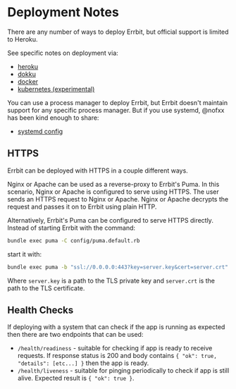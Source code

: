 # Deployment Notes
There are any number of ways to deploy Errbit, but official support is limited
to Heroku.

See specific notes on deployment via:
- [heroku](deployment/heroku.md)
- [dokku](deployment/dokku.md)
- [docker](deployment/docker.md)
- [kubernetes (experimental)](deployment/kubernetes.md)

You can use a process manager to deploy Errbit, but Errbit doesn't maintain
support for any specific process manager. But if you use systemd, @nofxx has
been kind enough to share:
- [systemd config](https://gist.github.com/nofxx/f01dcfe3e9d504181d76)

## HTTPS

Errbit can be deployed with HTTPS in a couple different ways.

Nginx or Apache can be used as a reverse-proxy to Errbit's Puma.
In this scenario, Nginx or Apache is configured to serve using HTTPS.
The user sends an HTTPS request to Nginx or Apache.
Nginx or Apache decrypts the request and passes it on to Errbit using plain
HTTP.

Alternatively, Errbit's Puma can be configured to serve HTTPS directly.
Instead of starting Errbit with the command:
```bash
bundle exec puma -C config/puma.default.rb
```
start it with:
```bash
bundle exec puma -b "ssl://0.0.0.0:443?key=server.key&cert=server.crt" -C config/puma.default.rb
```
Where `server.key` is a path to the TLS private key and `server.crt` is the path
to the TLS certificate.

## Health Checks

If deploying with a system that can check if the app is running as expected then
there are two endpoints that can be used:
- `/health/readiness` - suitable for checking if app is ready to receive
  requests. If response status is 200 and body contains `{ "ok": true,
"details": [etc...] }` then the app is ready.
- `/health/liveness` - suitable for pinging periodically to check if app is still
  alive. Expected result is `{ "ok": true }`.
